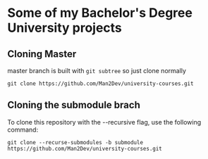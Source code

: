 # Some of my Bachelor's Degree University projects

## Cloning Master
master branch is built with `git subtree` so just clone normally

````
git clone https://github.com/Man2Dev/university-courses.git
````

## Cloning the submodule brach
To clone this repository with the --recursive flag, use the following command:

```
git clone --recurse-submodules -b submodule https://github.com/Man2Dev/university-courses.git
```
